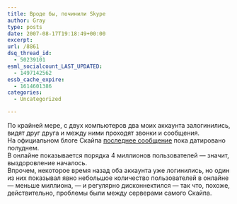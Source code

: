 ```yaml
---
title: Вроде бы, починили Skype
author: Gray
type: posts
date: 2007-08-17T19:18:49+00:00
excerpt:
url: /8861
dsq_thread_id:
  - 50239101
esml_socialcount_LAST_UPDATED:
  - 1497142562
essb_cache_expire:
  - 1614601386
categories:
  - Uncategorized

---
```








По крайней мере, с двух компьютеров два моих аккаунта залогинились, видят друг друга и между ними проходят звонки и сообщения.  
На официальном блоге Скайпа <a href="http://heartbeat.skype.com/2007/08/where_we_are_at_1100_gmt.html" target="_blank">последнее сообщение</a> пока датировано полуднем.  
В онлайне показывается порядка 4 миллионов пользователей &#8212; значит, выздоровление началось.  
Впрочем, некоторое время назад оба аккаунта уже логинились, но один из них показывал явно небольшое количество пользователей в онлайне &#8212; меньше миллиона, &#8212; и регулярно дисконнектился &#8212; так что, похоже, действительно, проблемы были между серверами самого Скайпа.